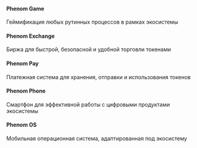 #### Phenom Game

Геймификация любых рутинных процессов в рамках экосистемы

#### Phenom Exchange

Биржа для быстрой, безопасной и удобной торговли токенами 

#### Phenom Pay

Платежная система для хранения, отправки и использования токенов

#### Phenom Phone

Смартфон для эффективной работы с цифровыми продуктами экосистемы

#### Phenom OS

Мобильная операционная система, адаптированная под экосистему